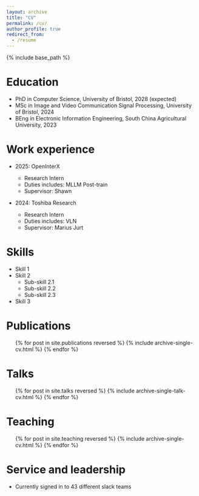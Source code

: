 ```yaml
---
layout: archive
title: "CV"
permalink: /cv/
author_profile: true
redirect_from:
  - /resume
---
```


{% include base_path %}

Education
======
* PhD in Computer Science, University of Bristol, 2028 (expected)
* MSc in Image and Video Communication Signal Processing, University of Bristol, 2024
* BEng in Electronic Information Engineering, South China Agricultural University, 2023

Work experience
======
* 2025: OpenInterX
  * Research Intern
  * Duties includes: MLLM Post-train
  * Supervisor: Shawn

* 2024: Toshiba Research
  * Research Intern
  * Duties includes: VLN
  * Supervisor: Marius Jurt
  
Skills
======
* Skill 1
* Skill 2
  * Sub-skill 2.1
  * Sub-skill 2.2
  * Sub-skill 2.3
* Skill 3

Publications
======
  <ul>{% for post in site.publications reversed %}
    {% include archive-single-cv.html %}
  {% endfor %}</ul>
  
Talks
======
  <ul>{% for post in site.talks reversed %}
    {% include archive-single-talk-cv.html  %}
  {% endfor %}</ul>
  
Teaching
======
  <ul>{% for post in site.teaching reversed %}
    {% include archive-single-cv.html %}
  {% endfor %}</ul>
  
Service and leadership
======
* Currently signed in to 43 different slack teams
